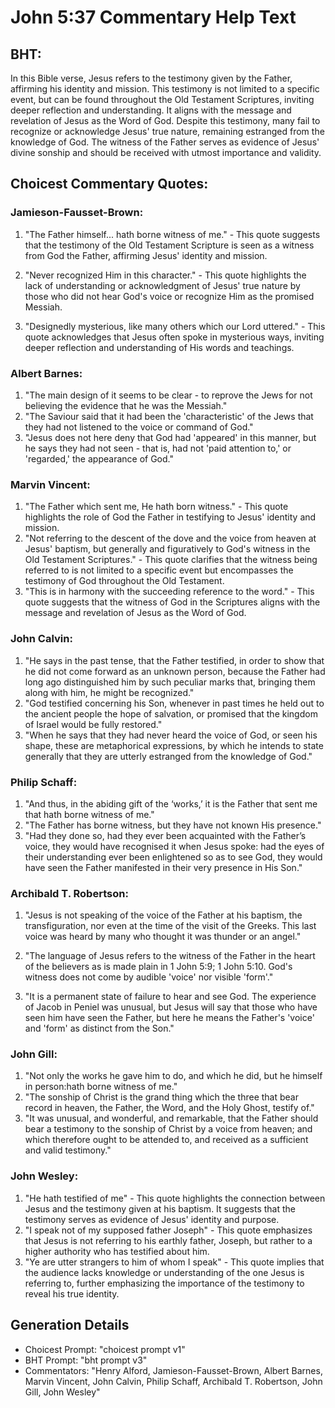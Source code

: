# John 5:37 Commentary Help Text

## BHT:
In this Bible verse, Jesus refers to the testimony given by the Father, affirming his identity and mission. This testimony is not limited to a specific event, but can be found throughout the Old Testament Scriptures, inviting deeper reflection and understanding. It aligns with the message and revelation of Jesus as the Word of God. Despite this testimony, many fail to recognize or acknowledge Jesus' true nature, remaining estranged from the knowledge of God. The witness of the Father serves as evidence of Jesus' divine sonship and should be received with utmost importance and validity.

## Choicest Commentary Quotes:
### Jamieson-Fausset-Brown:
1. "The Father himself... hath borne witness of me." - This quote suggests that the testimony of the Old Testament Scripture is seen as a witness from God the Father, affirming Jesus' identity and mission.

2. "Never recognized Him in this character." - This quote highlights the lack of understanding or acknowledgment of Jesus' true nature by those who did not hear God's voice or recognize Him as the promised Messiah.

3. "Designedly mysterious, like many others which our Lord uttered." - This quote acknowledges that Jesus often spoke in mysterious ways, inviting deeper reflection and understanding of His words and teachings.

### Albert Barnes:
1. "The main design of it seems to be clear - to reprove the Jews for not believing the evidence that he was the Messiah."
2. "The Saviour said that it had been the 'characteristic' of the Jews that they had not listened to the voice or command of God."
3. "Jesus does not here deny that God had 'appeared' in this manner, but he says they had not seen - that is, had not 'paid attention to,' or 'regarded,' the appearance of God."

### Marvin Vincent:
1. "The Father which sent me, He hath born witness." - This quote highlights the role of God the Father in testifying to Jesus' identity and mission.
2. "Not referring to the descent of the dove and the voice from heaven at Jesus' baptism, but generally and figuratively to God's witness in the Old Testament Scriptures." - This quote clarifies that the witness being referred to is not limited to a specific event but encompasses the testimony of God throughout the Old Testament.
3. "This is in harmony with the succeeding reference to the word." - This quote suggests that the witness of God in the Scriptures aligns with the message and revelation of Jesus as the Word of God.

### John Calvin:
1. "He says in the past tense, that the Father testified, in order to show that he did not come forward as an unknown person, because the Father had long ago distinguished him by such peculiar marks that, bringing them along with him, he might be recognized."
2. "God testified concerning his Son, whenever in past times he held out to the ancient people the hope of salvation, or promised that the kingdom of Israel would be fully restored."
3. "When he says that they had never heard the voice of God, or seen his shape, these are metaphorical expressions, by which he intends to state generally that they are utterly estranged from the knowledge of God."

### Philip Schaff:
1. "And thus, in the abiding gift of the ‘works,’ it is the Father that sent me that hath borne witness of me." 
2. "The Father has borne witness, but they have not known His presence." 
3. "Had they done so, had they ever been acquainted with the Father’s voice, they would have recognised it when Jesus spoke: had the eyes of their understanding ever been enlightened so as to see God, they would have seen the Father manifested in their very presence in His Son."

### Archibald T. Robertson:
1. "Jesus is not speaking of the voice of the Father at his baptism, the transfiguration, nor even at the time of the visit of the Greeks. This last voice was heard by many who thought it was thunder or an angel." 

2. "The language of Jesus refers to the witness of the Father in the heart of the believers as is made plain in 1 John 5:9; 1 John 5:10. God's witness does not come by audible 'voice' nor visible 'form'." 

3. "It is a permanent state of failure to hear and see God. The experience of Jacob in Peniel was unusual, but Jesus will say that those who have seen him have seen the Father, but here he means the Father's 'voice' and 'form' as distinct from the Son."

### John Gill:
1. "Not only the works he gave him to do, and which he did, but he himself in person:hath borne witness of me."
2. "The sonship of Christ is the grand thing which the three that bear record in heaven, the Father, the Word, and the Holy Ghost, testify of."
3. "It was unusual, and wonderful, and remarkable, that the Father should bear a testimony to the sonship of Christ by a voice from heaven; and which therefore ought to be attended to, and received as a sufficient and valid testimony."

### John Wesley:
1. "He hath testified of me" - This quote highlights the connection between Jesus and the testimony given at his baptism. It suggests that the testimony serves as evidence of Jesus' identity and purpose.
2. "I speak not of my supposed father Joseph" - This quote emphasizes that Jesus is not referring to his earthly father, Joseph, but rather to a higher authority who has testified about him.
3. "Ye are utter strangers to him of whom I speak" - This quote implies that the audience lacks knowledge or understanding of the one Jesus is referring to, further emphasizing the importance of the testimony to reveal his true identity.


## Generation Details
- Choicest Prompt: "choicest prompt v1"
- BHT Prompt: "bht prompt v3"
- Commentators: "Henry Alford, Jamieson-Fausset-Brown, Albert Barnes, Marvin Vincent, John Calvin, Philip Schaff, Archibald T. Robertson, John Gill, John Wesley"
